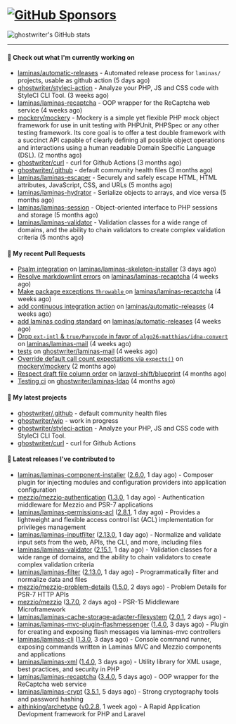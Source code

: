 # [![GitHub Sponsors](https://img.shields.io/github/sponsors/ghostwriter?label=Sponsors&style=flat-square&logo=GitHub%20Sponsors)](https://github.com/sponsors/ghostwriter)

![ghostwriter's GitHub stats](https://github-readme-stats.vercel.app/api?username=ghostwriter&show_icons=true&count_private=true&hide_title=true&hide_rank=true&icon_color=333)

---
#### 👷 Check out what I'm currently working on

- [laminas/automatic-releases](https://github.com/laminas/automatic-releases) - Automated release process for `laminas/` projects, usable as github action (5 days ago)
- [ghostwriter/styleci-action](https://github.com/ghostwriter/styleci-action) - Analyze your PHP, JS and CSS code with StyleCI CLI Tool. (3 weeks ago)
- [laminas/laminas-recaptcha](https://github.com/laminas/laminas-recaptcha) - OOP wrapper for the ReCaptcha web service (4 weeks ago)
- [mockery/mockery](https://github.com/mockery/mockery) - Mockery is a simple yet flexible PHP mock object framework for use in unit testing with PHPUnit, PHPSpec or any other testing framework. Its core goal is to offer a test double framework with a succinct API capable of clearly defining all possible object operations and interactions using a human readable Domain Specific Language (DSL). (2 months ago)
- [ghostwriter/curl](https://github.com/ghostwriter/curl) - curl for Github Actions (3 months ago)
- [ghostwriter/.github](https://github.com/ghostwriter/.github) - default community health files (3 months ago)
- [laminas/laminas-escaper](https://github.com/laminas/laminas-escaper) - Securely and safely escape HTML, HTML attributes, JavaScript, CSS, and URLs (5 months ago)
- [laminas/laminas-hydrator](https://github.com/laminas/laminas-hydrator) - Serialize objects to arrays, and vice versa (5 months ago)
- [laminas/laminas-session](https://github.com/laminas/laminas-session) - Object-oriented interface to PHP sessions and storage (5 months ago)
- [laminas/laminas-validator](https://github.com/laminas/laminas-validator) - Validation classes for a wide range of domains, and the ability to chain validators to create complex validation criteria (5 months ago)

#### 🔨 My recent Pull Requests

- [Psalm integration](https://github.com/laminas/laminas-skeleton-installer/pull/24) on [laminas/laminas-skeleton-installer](https://github.com/laminas/laminas-skeleton-installer) (3 days ago)
- [Resolve markdownlint errors](https://github.com/laminas/laminas-recaptcha/pull/14) on [laminas/laminas-recaptcha](https://github.com/laminas/laminas-recaptcha) (4 weeks ago)
- [Make package exceptions `Throwable` ](https://github.com/laminas/laminas-recaptcha/pull/13) on [laminas/laminas-recaptcha](https://github.com/laminas/laminas-recaptcha) (4 weeks ago)
- [add continuous integration action](https://github.com/laminas/automatic-releases/pull/172) on [laminas/automatic-releases](https://github.com/laminas/automatic-releases) (4 weeks ago)
- [add laminas coding standard](https://github.com/laminas/automatic-releases/pull/171) on [laminas/automatic-releases](https://github.com/laminas/automatic-releases) (4 weeks ago)
- [Drop `ext-intl` &amp; `true/Punycode` in favor of `algo26-matthias/idna-convert`](https://github.com/laminas/laminas-mail/pull/176) on [laminas/laminas-mail](https://github.com/laminas/laminas-mail) (4 weeks ago)
- [tests](https://github.com/ghostwriter/laminas-mail/pull/1) on [ghostwriter/laminas-mail](https://github.com/ghostwriter/laminas-mail) (4 weeks ago)
- [Override default call count expectations via `expects()`](https://github.com/mockery/mockery/pull/1146) on [mockery/mockery](https://github.com/mockery/mockery) (2 months ago)
- [Respect draft file column order](https://github.com/laravel-shift/blueprint/pull/487) on [laravel-shift/blueprint](https://github.com/laravel-shift/blueprint) (4 months ago)
- [Testing ci](https://github.com/ghostwriter/laminas-ldap/pull/1) on [ghostwriter/laminas-ldap](https://github.com/ghostwriter/laminas-ldap) (4 months ago)

#### 🌱 My latest projects

- [ghostwriter/.github](https://github.com/ghostwriter/.github) - default community health files
- [ghostwriter/wip](https://github.com/ghostwriter/wip) - work in progress
- [ghostwriter/styleci-action](https://github.com/ghostwriter/styleci-action) - Analyze your PHP, JS and CSS code with StyleCI CLI Tool.
- [ghostwriter/curl](https://github.com/ghostwriter/curl) - curl for Github Actions

#### 🔭 Latest releases I've contributed to

- [laminas/laminas-component-installer](https://github.com/laminas/laminas-component-installer) ([2.6.0](https://github.com/laminas/laminas-component-installer/releases/tag/2.6.0), 1 day ago) - Composer plugin for injecting modules and configuration providers into application configuration
- [mezzio/mezzio-authentication](https://github.com/mezzio/mezzio-authentication) ([1.3.0](https://github.com/mezzio/mezzio-authentication/releases/tag/1.3.0), 1 day ago) - Authentication middleware for Mezzio and PSR-7 applications
- [laminas/laminas-permissions-acl](https://github.com/laminas/laminas-permissions-acl) ([2.8.1](https://github.com/laminas/laminas-permissions-acl/releases/tag/2.8.1), 1 day ago) - Provides a lightweight and flexible access control list (ACL) implementation for privileges management
- [laminas/laminas-inputfilter](https://github.com/laminas/laminas-inputfilter) ([2.13.0](https://github.com/laminas/laminas-inputfilter/releases/tag/2.13.0), 1 day ago) - Normalize and validate input sets from the web, APIs, the CLI, and more, including files
- [laminas/laminas-validator](https://github.com/laminas/laminas-validator) ([2.15.1](https://github.com/laminas/laminas-validator/releases/tag/2.15.1), 1 day ago) - Validation classes for a wide range of domains, and the ability to chain validators to create complex validation criteria
- [laminas/laminas-filter](https://github.com/laminas/laminas-filter) ([2.13.0](https://github.com/laminas/laminas-filter/releases/tag/2.13.0), 1 day ago) - Programmatically filter and normalize data and files
- [mezzio/mezzio-problem-details](https://github.com/mezzio/mezzio-problem-details) ([1.5.0](https://github.com/mezzio/mezzio-problem-details/releases/tag/1.5.0), 2 days ago) - Problem Details for PSR-7 HTTP APIs
- [mezzio/mezzio](https://github.com/mezzio/mezzio) ([3.7.0](https://github.com/mezzio/mezzio/releases/tag/3.7.0), 2 days ago) - PSR-15 Middleware Microframework
- [laminas/laminas-cache-storage-adapter-filesystem](https://github.com/laminas/laminas-cache-storage-adapter-filesystem) ([2.0.1](https://github.com/laminas/laminas-cache-storage-adapter-filesystem/releases/tag/2.0.1), 2 days ago) - 
- [laminas/laminas-mvc-plugin-flashmessenger](https://github.com/laminas/laminas-mvc-plugin-flashmessenger) ([1.4.0](https://github.com/laminas/laminas-mvc-plugin-flashmessenger/releases/tag/1.4.0), 3 days ago) - Plugin for creating and exposing flash messages via laminas-mvc controllers
- [laminas/laminas-cli](https://github.com/laminas/laminas-cli) ([1.3.0](https://github.com/laminas/laminas-cli/releases/tag/1.3.0), 3 days ago) - Console command runner, exposing commands written in Laminas MVC and Mezzio components and applications
- [laminas/laminas-xml](https://github.com/laminas/laminas-xml) ([1.4.0](https://github.com/laminas/laminas-xml/releases/tag/1.4.0), 3 days ago) - Utility library for XML usage, best practices, and security in PHP
- [laminas/laminas-recaptcha](https://github.com/laminas/laminas-recaptcha) ([3.4.0](https://github.com/laminas/laminas-recaptcha/releases/tag/3.4.0), 5 days ago) - OOP wrapper for the ReCaptcha web service
- [laminas/laminas-crypt](https://github.com/laminas/laminas-crypt) ([3.5.1](https://github.com/laminas/laminas-crypt/releases/tag/3.5.1), 5 days ago) - Strong cryptography tools and password hashing
- [ajthinking/archetype](https://github.com/ajthinking/archetype) ([v0.2.8](https://github.com/ajthinking/archetype/releases/tag/v0.2.8), 1 week ago) - A Rapid Application Devlopment framework for PHP and Laravel
